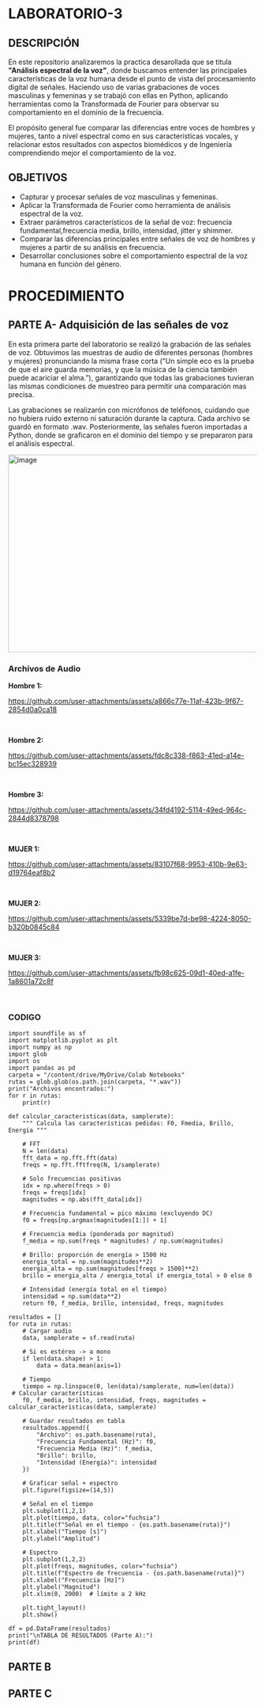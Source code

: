 # LABORATORIO-3
## DESCRIPCIÓN 
En este repositorio analizaremos la practica desarollada que se titula **"Análisis espectral de la voz"**, donde buscamos entender las principales características de la voz humana desde el punto de vista del procesamiento digital de señales. Haciendo uso de varias grabaciones de voces masculinas y femeninas y se trabajó con ellas en Python, aplicando herramientas como la Transformada de Fourier para observar su comportamiento en el dominio de la frecuencia.

El propósito general fue comparar las diferencias entre voces de hombres y mujeres, tanto a nivel espectral como en sus características vocales, y relacionar estos resultados con aspectos biomédicos y de Ingeniería comprendiendo mejor el comportamiento de la voz.

## OBJETIVOS
- Capturar y procesar señales de voz masculinas y femeninas.<br>
- Aplicar la Transformada de Fourier como herramienta de análisis espectral de la voz.<br>
- Extraer parámetros característicos de la señal de voz: frecuencia fundamental,frecuencia media, brillo, intensidad, jitter y shimmer.<br>
- Comparar las diferencias principales entre señales de voz de hombres y mujeres a partir de su análisis en frecuencia.<br>
- Desarrollar conclusiones sobre el comportamiento espectral de la voz humana
en función del género. <br>

# PROCEDIMIENTO
## PARTE A- Adquisición de las señales de voz
En esta primera parte del laboratorio se realizó la grabación de las señales de voz. Obtuvimos las muestras de audio de diferentes personas (hombres y mujeres) pronunciando la misma frase corta ("Un simple eco es la prueba de que el aire guarda memorias, y que la música de la ciencia también puede acariciar el alma.”), garantizando que todas las grabaciones tuvieran las mismas condiciones de muestreo para permitir una comparación mas precisa.<br>

Las grabaciones se realizarón con micrófonos de teléfonos, cuidando que no hubiera ruido externo ni saturación durante la captura. Cada archivo se guardó en formato .wav. Posteriormente, las señales fueron importadas a Python, donde se graficaron en el dominio del tiempo y se prepararon para el análisis espectral.<br>

<img width="600" height="400" alt="image" src="https://github.com/user-attachments/assets/e3bf8b67-7b65-41e7-adb7-0d5adea2ad00" /> <br>

### Archivos de Audio

**Hombre 1:**

https://github.com/user-attachments/assets/a866c77e-11af-423b-9f67-2854d0a0ca18

 <br>
 
**Hombre 2:**

https://github.com/user-attachments/assets/fdc8c338-f863-41ed-a14e-bc15ec328939

 <br>
 
**Hombre 3:**

https://github.com/user-attachments/assets/34fd4192-5114-49ed-964c-2844d8378798

<br>

**MUJER 1:**

https://github.com/user-attachments/assets/83107f68-9953-410b-9e63-d19764eaf8b2

 <br>
 
**MUJER 2:** 

https://github.com/user-attachments/assets/5339be7d-be98-4224-8050-b320b0845c84

 <br>
 
**MUJER 3:** 

https://github.com/user-attachments/assets/fb98c625-09d1-40ed-a1fe-1a8601a72c8f

<br>

### CODIGO

```
import soundfile as sf
import matplotlib.pyplot as plt
import numpy as np
import glob
import os
import pandas as pd
carpeta = "/content/drive/MyDrive/Colab Notebooks"
rutas = glob.glob(os.path.join(carpeta, "*.wav"))
print("Archivos encontrados:")
for r in rutas:
    print(r)

def calcular_caracteristicas(data, samplerate):
    """ Calcula las características pedidas: F0, Fmedia, Brillo, Energía """

    # FFT
    N = len(data)
    fft_data = np.fft.fft(data)
    freqs = np.fft.fftfreq(N, 1/samplerate)

    # Solo frecuencias positivas
    idx = np.where(freqs > 0)
    freqs = freqs[idx]
    magnitudes = np.abs(fft_data[idx])

    # Frecuencia fundamental = pico máximo (excluyendo DC)
    f0 = freqs[np.argmax(magnitudes[1:]) + 1]

    # Frecuencia media (ponderada por magnitud)
    f_media = np.sum(freqs * magnitudes) / np.sum(magnitudes)

    # Brillo: proporción de energía > 1500 Hz
    energia_total = np.sum(magnitudes**2)
    energia_alta = np.sum(magnitudes[freqs > 1500]**2)
    brillo = energia_alta / energia_total if energia_total > 0 else 0

    # Intensidad (energía total en el tiempo)
    intensidad = np.sum(data**2)
    return f0, f_media, brillo, intensidad, freqs, magnitudes
```

```
resultados = []
for ruta in rutas:
    # Cargar audio
    data, samplerate = sf.read(ruta)

    # Si es estéreo -> a mono
    if len(data.shape) > 1:
        data = data.mean(axis=1)

    # Tiempo
    tiempo = np.linspace(0, len(data)/samplerate, num=len(data))
 # Calcular características
    f0, f_media, brillo, intensidad, freqs, magnitudes = calcular_caracteristicas(data, samplerate)

    # Guardar resultados en tabla
    resultados.append({
        "Archivo": os.path.basename(ruta),
        "Frecuencia Fundamental (Hz)": f0,
        "Frecuencia Media (Hz)": f_media,
        "Brillo": brillo,
        "Intensidad (Energía)": intensidad
    })

    # Graficar señal + espectro
    plt.figure(figsize=(14,5))

    # Señal en el tiempo
    plt.subplot(1,2,1)
    plt.plot(tiempo, data, color="fuchsia")
    plt.title(f"Señal en el tiempo - {os.path.basename(ruta)}")
    plt.xlabel("Tiempo [s]")
    plt.ylabel("Amplitud")

    # Espectro
    plt.subplot(1,2,2)
    plt.plot(freqs, magnitudes, color="fuchsia")
    plt.title(f"Espectro de frecuencia - {os.path.basename(ruta)}")
    plt.xlabel("Frecuencia [Hz]")
    plt.ylabel("Magnitud")
    plt.xlim(0, 2000)  # límite a 2 kHz

    plt.tight_layout()
    plt.show()

df = pd.DataFrame(resultados)
print("\nTABLA DE RESULTADOS (Parte A):")
print(df)
```
## PARTE B
## PARTE C
